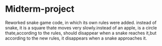 # Midterm-project
Reworked snake game code, in which its own rules were added. instead of snake, it is a square thate moves very slowly.instead of an apple, is a circle thate,according to the rules, should disappear when a snake reaches it,but according to the new rules, it disappears when a snake approaches it.

